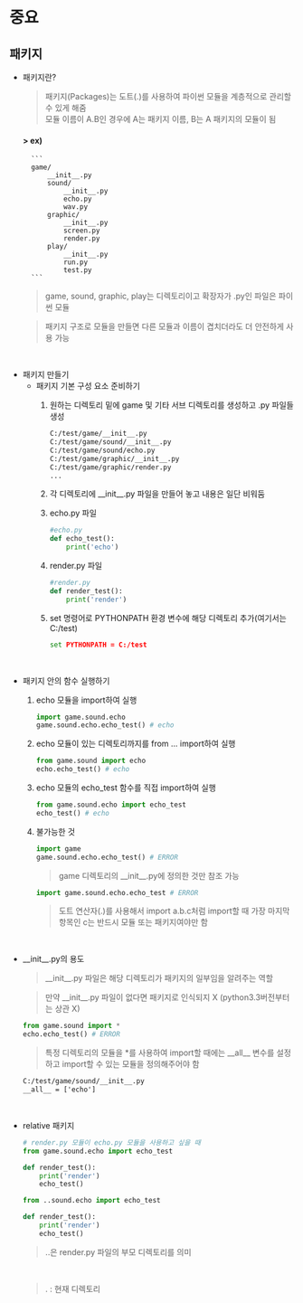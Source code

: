 중요
========

패키지
----------
* 패키지란?
    > 패키지(Packages)는 도트(.)를 사용하여 파이썬 모듈을 계층적으로 관리할 수 있게 해줌
    > <br>
    > 모듈 이름이 A.B인 경우에 A는 패키지 이름, B는 A 패키지의 모듈이 됨

    #### > ex)
        ```
        game/
            __init__.py
            sound/
                __init__.py
                echo.py
                wav.py
            graphic/
                __init__.py
                screen.py
                render.py
            play/
                __init__.py
                run.py
                test.py
        ```

    > game, sound, graphic, play는 디렉토리이고 확장자가 .py인 파일은 파이썬 모듈

    > 패키지 구조로 모듈을 만들면 다른 모듈과 이름이 겹치더라도 더 안전하게 사용 가능

<br>

* 패키지 만들기
    + 패키지 기본 구성 요소 준비하기
        1. 원하는 디렉토리 밑에 game 및 기타 서브 디렉토리를 생성하고 .py 파일들 생성
            ```cmd
            C:/test/game/__init__.py
            C:/test/game/sound/__init__.py
            C:/test/game/sound/echo.py
            C:/test/game/graphic/__init__.py
            C:/test/game/graphic/render.py
            ...
            ```

        2. 각 디렉토리에 \_\_init\_\_.py 파일을 만들어 놓고 내용은 일단 비워둠
         
        3. echo.py 파일
            ```py
            #echo.py
            def echo_test():
                print('echo')
            ```

        4. render.py 파일
            ```py
            #render.py
            def render_test():
                print('render')
            ```

        5. set 명령어로 PYTHONPATH 환경 변수에 해당 디렉토리 추가(여기서는 C:/test)
            ```cmd
            set PYTHONPATH = C:/test
            ```

<br>

* 패키지 안의 함수 실행하기
    1. echo 모듈을 import하여 실행
        ```py
        import game.sound.echo
        game.sound.echo.echo_test() # echo
        ```

    2. echo 모듈이 있는 디렉토리까지를 from ... import하여 실행
        ```py
        from game.sound import echo
        echo.echo_test() # echo
        ```

    3. echo 모듈의 echo_test 함수를 직접 import하여 실행
        ```py
        from game.sound.echo import echo_test
        echo_test() # echo
        ```

    4. 불가능한 것
        ```py
        import game
        game.sound.echo.echo_test() # ERROR
        ```
        > game 디렉토리의 \_\_init\_\_.py에 정의한 것만 참조 가능

        ```py
        import game.sound.echo.echo_test # ERROR
        ```

        > 도트 연산자(.)를 사용해서 import a.b.c처럼 import할 때 가장 마지막 항목인 c는 반드시 모듈 또는 패키지여야만 함

<br>

* \_\_init\_\_.py의 용도
    > \_\_init\_\_.py 파일은 해당 디렉토리가 패키지의 일부임을 알려주는 역할

    > 만약 \_\_init\_\_.py 파일이 없다면 패키지로 인식되지 X (python3.3버전부터는 상관 X)

    ```py
    from game.sound import *
    echo.echo_test() # ERROR
    ```

    > 특정 디렉토리의 모듈을 *를 사용하여 import할 때에는 \_\_all\_\_ 변수를 설정하고 import할 수 있는 모듈을 정의해주어야 함
    ```cmd
    C:/test/game/sound/__init__.py
    __all__ = ['echo']
    ```

<br>

* relative 패키지
    ```py
    # render.py 모듈이 echo.py 모듈을 사용하고 싶을 때
    from game.sound.echo import echo_test

    def render_test():
        print('render')
        echo_test()
    ```

    ```py
    from ..sound.echo import echo_test
    
    def render_test():
        print('render')
        echo_test()
    ```
    > ..은 render.py 파일의 부모 디렉토리를 의미
    <br>
    
    > . : 현재 디렉토리